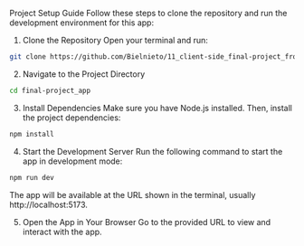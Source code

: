 Project Setup Guide
Follow these steps to clone the repository and run the development environment for this app:

1. Clone the Repository
Open your terminal and run:

```bash
git clone https://github.com/Bielnieto/11_client-side_final-project_frontend
```

2. Navigate to the Project Directory
```bash
cd final-project_app
```

3. Install Dependencies
Make sure you have Node.js installed. Then, install the project dependencies:
```bash
npm install
```

4. Start the Development Server
Run the following command to start the app in development mode:
```bash
npm run dev
```

The app will be available at the URL shown in the terminal, usually http://localhost:5173.

5. Open the App in Your Browser
Go to the provided URL to view and interact with the app.

